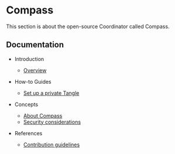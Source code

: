 # Compass

This section is about the open-source Coordinator called Compass.

## Documentation
- Introduction

    - [Overview](introduction/overview.md)

- How-to Guides

    - [Set up a private Tangle](how-to-guides/set-up-a-private-tangle.md)


- Concepts
    - [About Compass](concepts/about-compass.md)
    - [Security considerations](concepts/security-considerations.md)

- References
    - [Contribution guidelines](references/contribution-guidelines.md)
